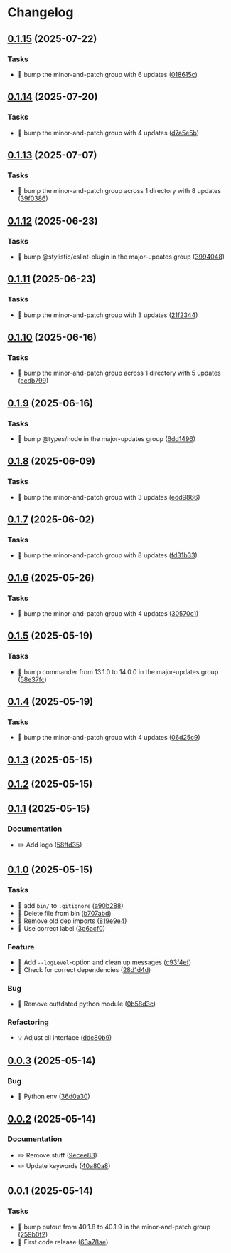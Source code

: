 # Changelog

## [0.1.15](https://github.com/phun-ky/wrapture/compare/0.1.14...0.1.15) (2025-07-22)

### Tasks

* 🤖 bump the minor-and-patch group with 6 updates ([018615c](https://github.com/phun-ky/wrapture/commit/018615c9576426249ba9093c57ae8971a78be724))

## [0.1.14](https://github.com/phun-ky/wrapture/compare/0.1.13...0.1.14) (2025-07-20)

### Tasks

* 🤖 bump the minor-and-patch group with 4 updates ([d7a5e5b](https://github.com/phun-ky/wrapture/commit/d7a5e5b1e8dfec2bec40f08271982990d7d855a7))

## [0.1.13](https://github.com/phun-ky/wrapture/compare/0.1.12...0.1.13) (2025-07-07)

### Tasks

* 🤖 bump the minor-and-patch group across 1 directory with 8 updates ([39f0386](https://github.com/phun-ky/wrapture/commit/39f0386856e790d4957fe334d133f1592f7ff99d))

## [0.1.12](https://github.com/phun-ky/wrapture/compare/0.1.11...0.1.12) (2025-06-23)

### Tasks

* 🤖 bump @stylistic/eslint-plugin in the major-updates group ([3994048](https://github.com/phun-ky/wrapture/commit/39940482cdf511cef82d3eafa6a1c13673e241d9))

## [0.1.11](https://github.com/phun-ky/wrapture/compare/0.1.10...0.1.11) (2025-06-23)

### Tasks

* 🤖 bump the minor-and-patch group with 3 updates ([21f2344](https://github.com/phun-ky/wrapture/commit/21f23449f6c7c0249473dde8fc0fc7e069d6bb1b))

## [0.1.10](https://github.com/phun-ky/wrapture/compare/0.1.9...0.1.10) (2025-06-16)

### Tasks

* 🤖 bump the minor-and-patch group across 1 directory with 5 updates ([ecdb799](https://github.com/phun-ky/wrapture/commit/ecdb79949a3b79a92b8957dad44d9c7bef175bbf))

## [0.1.9](https://github.com/phun-ky/wrapture/compare/0.1.8...0.1.9) (2025-06-16)

### Tasks

* 🤖 bump @types/node in the major-updates group ([6dd1496](https://github.com/phun-ky/wrapture/commit/6dd1496aa1884d083d430a9a3d7690324104b85e))

## [0.1.8](https://github.com/phun-ky/wrapture/compare/0.1.7...0.1.8) (2025-06-09)

### Tasks

* 🤖 bump the minor-and-patch group with 3 updates ([edd9866](https://github.com/phun-ky/wrapture/commit/edd9866ad09273e753a2e2670d8c2f3868930668))

## [0.1.7](https://github.com/phun-ky/wrapture/compare/0.1.6...0.1.7) (2025-06-02)

### Tasks

* 🤖 bump the minor-and-patch group with 8 updates ([fd31b33](https://github.com/phun-ky/wrapture/commit/fd31b3324ef51e7d5f3dc875a5df0345c51d8e18))

## [0.1.6](https://github.com/phun-ky/wrapture/compare/0.1.5...0.1.6) (2025-05-26)

### Tasks

* 🤖 bump the minor-and-patch group with 4 updates ([30570c1](https://github.com/phun-ky/wrapture/commit/30570c177e60aa3444715bc01e7459bd1e97ecaa))

## [0.1.5](https://github.com/phun-ky/wrapture/compare/0.1.4...0.1.5) (2025-05-19)

### Tasks

* 🤖 bump commander from 13.1.0 to 14.0.0 in the major-updates group ([58e37fc](https://github.com/phun-ky/wrapture/commit/58e37fcce0aea700bbafa5fdc1669d556c8b9955))

## [0.1.4](https://github.com/phun-ky/wrapture/compare/0.1.3...0.1.4) (2025-05-19)

### Tasks

* 🤖 bump the minor-and-patch group with 4 updates ([06d25c9](https://github.com/phun-ky/wrapture/commit/06d25c9c87ada26cab84466f1cf173e112e055d9))

## [0.1.3](https://github.com/phun-ky/wrapture/compare/0.1.2...0.1.3) (2025-05-15)

## [0.1.2](https://github.com/phun-ky/wrapture/compare/0.1.1...0.1.2) (2025-05-15)

## [0.1.1](https://github.com/phun-ky/wrapture/compare/0.1.0...0.1.1) (2025-05-15)

### Documentation

* ✏️ Add logo ([58ffd35](https://github.com/phun-ky/wrapture/commit/58ffd359d9cd5b8e0b538f4d6cd3cd5f7b3dee7a))

## [0.1.0](https://github.com/phun-ky/wrapture/compare/0.0.3...0.1.0) (2025-05-15)

### Tasks

* 🤖 add `bin/` to `.gitignore` ([a90b288](https://github.com/phun-ky/wrapture/commit/a90b2880a6179010b6133f719eb7696759e6ac06))
* 🤖 Delete file from bin ([b707abd](https://github.com/phun-ky/wrapture/commit/b707abddd989c43da70bf91512d75e752c18456c))
* 🤖 Remove old dep imports ([819e9e4](https://github.com/phun-ky/wrapture/commit/819e9e439f0bbf50383038db2cded3d3c167e3f3))
* 🤖 Use correct label ([3d6acf0](https://github.com/phun-ky/wrapture/commit/3d6acf0311f18e9e2d90b4a129f0dc7cae9b955c))

### Feature

* 🎸 Add `--logLevel`-option and clean up messages ([c93f4ef](https://github.com/phun-ky/wrapture/commit/c93f4ef0570d4fe7501776f2fbce1ed362e048a7))
* 🎸 Check for correct dependencies ([28d1d4d](https://github.com/phun-ky/wrapture/commit/28d1d4def395c700285caf82139e8b0786cc4855))

### Bug

* 🐛 Remove outtdated python module ([0b58d3c](https://github.com/phun-ky/wrapture/commit/0b58d3cc5c2758b606333e011766a3ed91fbfa74))

### Refactoring

* 💡 Adjust cli interface ([ddc80b9](https://github.com/phun-ky/wrapture/commit/ddc80b9d96f11133c2aa4e26ffcde40f316f12a8))

## [0.0.3](https://github.com/phun-ky/wrapture/compare/0.0.2...0.0.3) (2025-05-14)

### Bug

* 🐛 Python env ([36d0a30](https://github.com/phun-ky/wrapture/commit/36d0a302aebfabf9860f7cc5c70bc8151b221632))

## [0.0.2](https://github.com/phun-ky/wrapture/compare/0.0.1...0.0.2) (2025-05-14)

### Documentation

* ✏️ Remove stuff ([9ecee83](https://github.com/phun-ky/wrapture/commit/9ecee83a69ae7f1fa2dc43c3e6948a366f8050d0))
* ✏️ Update keywords ([40a80a8](https://github.com/phun-ky/wrapture/commit/40a80a8738bcc475ad76407de6a2d33e4cb82a9b))

## 0.0.1 (2025-05-14)

### Tasks

* 🤖 bump putout from 40.1.8 to 40.1.9 in the minor-and-patch group ([259b0f2](https://github.com/phun-ky/wrapture/commit/259b0f28011274b097c7c534ec491437d51bf806))
* 🤖 First code release ([63a78ae](https://github.com/phun-ky/wrapture/commit/63a78aefc3260e9d30918b90c1c460db53279310))
